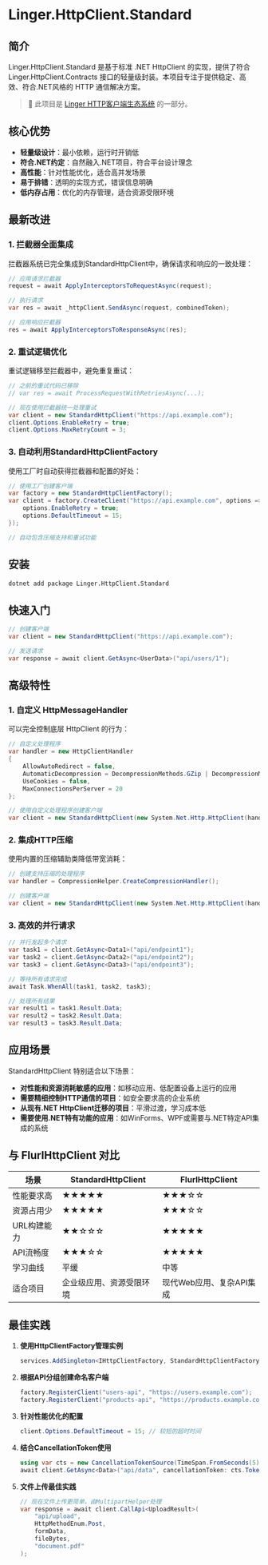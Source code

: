 # Linger.HttpClient.Standard

## 简介
Linger.HttpClient.Standard 是基于标准 .NET HttpClient 的实现，提供了符合 Linger.HttpClient.Contracts 接口的轻量级封装。本项目专注于提供稳定、高效、符合.NET风格的 HTTP 通信解决方案。

> 🔗 此项目是 [Linger HTTP客户端生态系统](../Linger.HttpClient.Contracts/README.zh-CN.md) 的一部分。

## 核心优势

- **轻量级设计**：最小依赖，运行时开销低
- **符合.NET约定**：自然融入.NET项目，符合平台设计理念
- **高性能**：针对性能优化，适合高并发场景
- **易于排错**：透明的实现方式，错误信息明确
- **低内存占用**：优化的内存管理，适合资源受限环境

## 最新改进

### 1. 拦截器全面集成

拦截器系统已完全集成到StandardHttpClient中，确保请求和响应的一致处理：

```csharp
// 应用请求拦截器
request = await ApplyInterceptorsToRequestAsync(request);

// 执行请求
var res = await _httpClient.SendAsync(request, combinedToken);

// 应用响应拦截器
res = await ApplyInterceptorsToResponseAsync(res);
```

### 2. 重试逻辑优化

重试逻辑移至拦截器中，避免重复重试：

```csharp
// 之前的重试代码已移除
// var res = await ProcessRequestWithRetriesAsync(...);

// 现在使用拦截器统一处理重试
var client = new StandardHttpClient("https://api.example.com");
client.Options.EnableRetry = true;
client.Options.MaxRetryCount = 3;
```

### 3. 自动利用StandardHttpClientFactory

使用工厂时自动获得拦截器和配置的好处：

```csharp
// 使用工厂创建客户端
var factory = new StandardHttpClientFactory();
var client = factory.CreateClient("https://api.example.com", options => {
    options.EnableRetry = true;
    options.DefaultTimeout = 15;
});

// 自动包含压缩支持和重试功能
```

## 安装

```bash
dotnet add package Linger.HttpClient.Standard
```

## 快速入门

```csharp
// 创建客户端
var client = new StandardHttpClient("https://api.example.com");

// 发送请求
var response = await client.GetAsync<UserData>("api/users/1");
```

## 高级特性

### 1. 自定义 HttpMessageHandler

可以完全控制底层 HttpClient 的行为：

```csharp
// 自定义处理程序
var handler = new HttpClientHandler
{
    AllowAutoRedirect = false,
    AutomaticDecompression = DecompressionMethods.GZip | DecompressionMethods.Deflate,
    UseCookies = false,
    MaxConnectionsPerServer = 20
};

// 使用自定义处理程序创建客户端
var client = new StandardHttpClient(new System.Net.Http.HttpClient(handler));
```

### 2. 集成HTTP压缩

使用内置的压缩辅助类降低带宽消耗：

```csharp
// 创建支持压缩的处理程序
var handler = CompressionHelper.CreateCompressionHandler();

// 创建客户端
var client = new StandardHttpClient(new System.Net.Http.HttpClient(handler));
```

### 3. 高效的并行请求

```csharp
// 并行发起多个请求
var task1 = client.GetAsync<Data1>("api/endpoint1");
var task2 = client.GetAsync<Data2>("api/endpoint2");
var task3 = client.GetAsync<Data3>("api/endpoint3");

// 等待所有请求完成
await Task.WhenAll(task1, task2, task3);

// 处理所有结果
var result1 = task1.Result.Data;
var result2 = task2.Result.Data;
var result3 = task3.Result.Data;
```

## 应用场景

StandardHttpClient 特别适合以下场景：

- **对性能和资源消耗敏感的应用**：如移动应用、低配置设备上运行的应用
- **需要精细控制HTTP通信的项目**：如安全要求高的企业系统
- **从现有.NET HttpClient迁移的项目**：平滑过渡，学习成本低
- **需要使用.NET特有功能的应用**：如WinForms、WPF或需要与.NET特定API集成的系统

## 与 FlurlHttpClient 对比

| 场景 | StandardHttpClient | FlurlHttpClient |
|------|-------------------|-----------------|
| 性能要求高 | ★★★★★ | ★★★☆☆ |
| 资源占用少 | ★★★★★ | ★★★☆☆ |
| URL构建能力 | ★★☆☆☆ | ★★★★★ |
| API流畅度 | ★★★☆☆ | ★★★★★ |
| 学习曲线 | 平缓 | 中等 |
| 适合项目 | 企业级应用、资源受限环境 | 现代Web应用、复杂API集成 |

## 最佳实践

1. **使用HttpClientFactory管理实例**
   ```csharp
   services.AddSingleton<IHttpClientFactory, StandardHttpClientFactory>();
   ```

2. **根据API分组创建命名客户端**
   ```csharp
   factory.RegisterClient("users-api", "https://users.example.com");
   factory.RegisterClient("products-api", "https://products.example.com");
   ```

3. **针对性能优化的配置**
   ```csharp
   client.Options.DefaultTimeout = 15; // 较短的超时时间
   ```

4. **结合CancellationToken使用**
   ```csharp
   using var cts = new CancellationTokenSource(TimeSpan.FromSeconds(5));
   await client.GetAsync<Data>("api/data", cancellationToken: cts.Token);
   ```

5. **文件上传最佳实践**
   ```csharp
   // 现在文件上传更简单，由MultipartHelper处理
   var response = await client.CallApi<UploadResult>(
       "api/upload",
       HttpMethodEnum.Post,
       formData,
       fileBytes,
       "document.pdf"
   );
   ```
